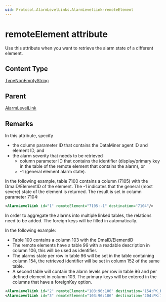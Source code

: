```yaml
---
uid: Protocol.AlarmLevelLinks.AlarmLevelLink-remoteElement
---
```


# remoteElement attribute

Use this attribute when you want to retrieve the alarm state of a different element.

## Content Type

[TypeNonEmptyString](xref:Protocol-TypeNonEmptyString)

## Parent

[AlarmLevelLink](xref:Protocol.AlarmLevelLinks.AlarmLevelLink)

## Remarks

In this attribute, specify

- the column parameter ID that contains the DataMiner agent ID and element ID, and
- the alarm severity that needs to be retrieved
  - column parameter ID that contains the identifier (display/primary key in the table of the remote element that contains the alarm), or
  - -1 (general element alarm state).

In the following example, table 7100 contains a column (7105) with the DmaID/ElementID of the element. The -1 indicates that the general (most severe) state of the element is returned. The result is set in column parameter 7104:

```xml
<AlarmLevelLink id="1" remoteElement="7105:-1" destination="7104"/>
```

In order to aggregate the alarms into multiple linked tables, the relations need to be added. The foreign keys will be filled in automatically.

In the following example:

- Table 100 contains a column 103 with the DmaID/ElementID
- The remote elements have a table 96 with a readable description in column 106, this will be used as identifier.
- The alarms state per row in table 96 will be set in the table containing column 154, the retrieved identifier will be set in column 152 of the same table.
- A second table will contain the alarm levels per row in table 96 and per defined element in column 103. The primary keys will be entered in the columns that have a foreignKey option.

```xml
<AlarmLevelLink id="2" remoteElement="103:96:106" destination="154:PK_NOLINK:152"/>
<AlarmLevelLink id="3" remoteElement="103:96:106" destination="204:PK:152" />
```
